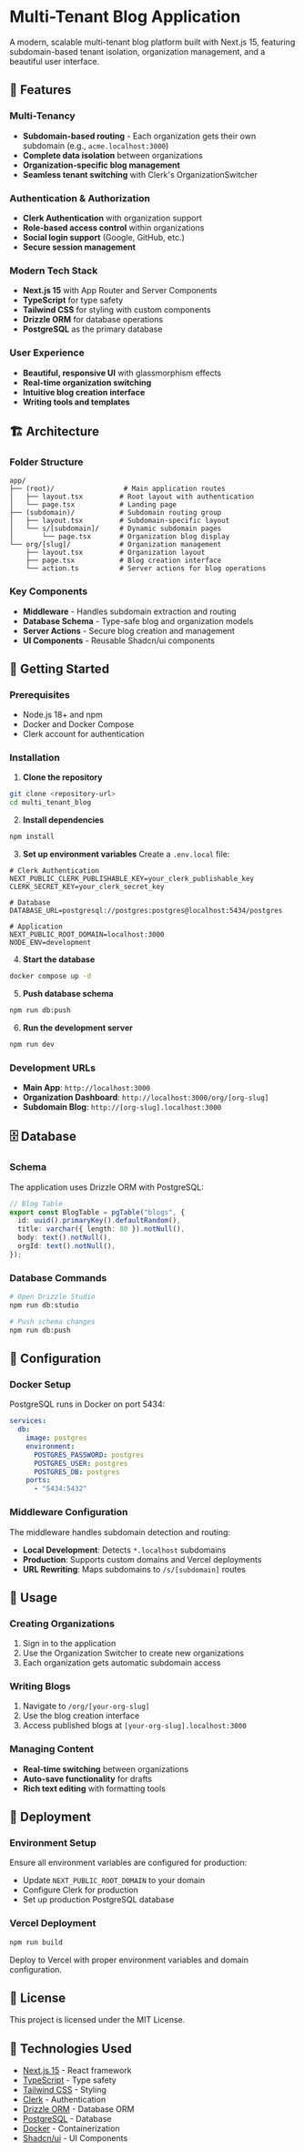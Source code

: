 # Multi-Tenant Blog Application

A modern, scalable multi-tenant blog platform built with Next.js 15, featuring subdomain-based tenant isolation, organization management, and a beautiful user interface.

## 🌟 Features

### Multi-Tenancy

- **Subdomain-based routing** - Each organization gets their own subdomain (e.g., `acme.localhost:3000`)
- **Complete data isolation** between organizations
- **Organization-specific blog management**
- **Seamless tenant switching** with Clerk's OrganizationSwitcher

### Authentication & Authorization

- **Clerk Authentication** with organization support
- **Role-based access control** within organizations
- **Social login support** (Google, GitHub, etc.)
- **Secure session management**

### Modern Tech Stack

- **Next.js 15** with App Router and Server Components
- **TypeScript** for type safety
- **Tailwind CSS** for styling with custom components
- **Drizzle ORM** for database operations
- **PostgreSQL** as the primary database

### User Experience

- **Beautiful, responsive UI** with glassmorphism effects
- **Real-time organization switching**
- **Intuitive blog creation interface**
- **Writing tools and templates**

## 🏗️ Architecture

### Folder Structure

```
app/
├── (root)/                 # Main application routes
│   ├── layout.tsx         # Root layout with authentication
│   └── page.tsx           # Landing page
├── (subdomain)/           # Subdomain routing group
│   ├── layout.tsx         # Subdomain-specific layout
│   └── s/[subdomain]/     # Dynamic subdomain pages
│       └── page.tsx       # Organization blog display
└── org/[slug]/            # Organization management
    ├── layout.tsx         # Organization layout
    ├── page.tsx           # Blog creation interface
    └── action.ts          # Server actions for blog operations
```

### Key Components

- **Middleware** - Handles subdomain extraction and routing
- **Database Schema** - Type-safe blog and organization models
- **Server Actions** - Secure blog creation and management
- **UI Components** - Reusable Shadcn/ui components

## 🚀 Getting Started

### Prerequisites

- Node.js 18+ and npm
- Docker and Docker Compose
- Clerk account for authentication

### Installation

1. **Clone the repository**

```bash
git clone <repository-url>
cd multi_tenant_blog
```

2. **Install dependencies**

```bash
npm install
```

3. **Set up environment variables**
   Create a `.env.local` file:

```env
# Clerk Authentication
NEXT_PUBLIC_CLERK_PUBLISHABLE_KEY=your_clerk_publishable_key
CLERK_SECRET_KEY=your_clerk_secret_key

# Database
DATABASE_URL=postgresql://postgres:postgres@localhost:5434/postgres

# Application
NEXT_PUBLIC_ROOT_DOMAIN=localhost:3000
NODE_ENV=development
```

4. **Start the database**

```bash
docker compose up -d
```

5. **Push database schema**

```bash
npm run db:push
```

6. **Run the development server**

```bash
npm run dev
```

### Development URLs

- **Main App**: `http://localhost:3000`
- **Organization Dashboard**: `http://localhost:3000/org/[org-slug]`
- **Subdomain Blog**: `http://[org-slug].localhost:3000`

## 🗄️ Database

### Schema

The application uses Drizzle ORM with PostgreSQL:

```typescript
// Blog Table
export const BlogTable = pgTable("blogs", {
  id: uuid().primaryKey().defaultRandom(),
  title: varchar({ length: 80 }).notNull(),
  body: text().notNull(),
  orgId: text().notNull(),
});
```

### Database Commands

```bash
# Open Drizzle Studio
npm run db:studio

# Push schema changes
npm run db:push
```

## 🔧 Configuration

### Docker Setup

PostgreSQL runs in Docker on port 5434:

```yaml
services:
  db:
    image: postgres
    environment:
      POSTGRES_PASSWORD: postgres
      POSTGRES_USER: postgres
      POSTGRES_DB: postgres
    ports:
      - "5434:5432"
```

### Middleware Configuration

The middleware handles subdomain detection and routing:

- **Local Development**: Detects `*.localhost` subdomains
- **Production**: Supports custom domains and Vercel deployments
- **URL Rewriting**: Maps subdomains to `/s/[subdomain]` routes

## 📝 Usage

### Creating Organizations

1. Sign in to the application
2. Use the Organization Switcher to create new organizations
3. Each organization gets automatic subdomain access

### Writing Blogs

1. Navigate to `/org/[your-org-slug]`
2. Use the blog creation interface
3. Access published blogs at `[your-org-slug].localhost:3000`

### Managing Content

- **Real-time switching** between organizations
- **Auto-save functionality** for drafts
- **Rich text editing** with formatting tools

## 🚀 Deployment

### Environment Setup

Ensure all environment variables are configured for production:

- Update `NEXT_PUBLIC_ROOT_DOMAIN` to your domain
- Configure Clerk for production
- Set up production PostgreSQL database

### Vercel Deployment

```bash
npm run build
```

Deploy to Vercel with proper environment variables and domain configuration.

## 📄 License

This project is licensed under the MIT License.

## 🔗 Technologies Used

- [Next.js 15](https://nextjs.org/) - React framework
- [TypeScript](https://www.typescriptlang.org/) - Type safety
- [Tailwind CSS](https://tailwindcss.com/) - Styling
- [Clerk](https://clerk.com/) - Authentication
- [Drizzle ORM](https://orm.drizzle.team/) - Database ORM
- [PostgreSQL](https://www.postgresql.org/) - Database
- [Docker](https://www.docker.com/) - Containerization
- [Shadcn/ui](https://ui.shadcn.com/) - UI Components
